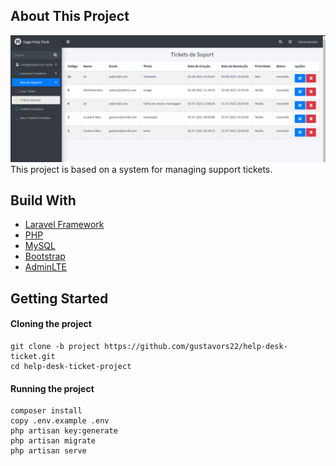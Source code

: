 ## About This Project

<img src='https://raw.githubusercontent.com/gustavors22/help-desk-ticket/relationship/project-screenshot.PNG' width='1080px' heigth='435px'>
This project is based on a system for managing support tickets.

##  Build With
* <a href='https://laravel.com/'>Laravel Framework</a>
* <a href='https://www.php.net/'>PHP</a>
* <a href='https://www.mysql.com/'>MySQL</a>
* <a href='https://getbootstrap.com/'>Bootstrap</a>
* <a href='https://adminlte.io/'>AdminLTE</a>
## Getting Started

#### Cloning the project
```shell
git clone -b project https://github.com/gustavors22/help-desk-ticket.git 
cd help-desk-ticket-project
```
#### Running the project
```shell
composer install
copy .env.example .env
php artisan key:generate
php artisan migrate
php artisan serve
```
